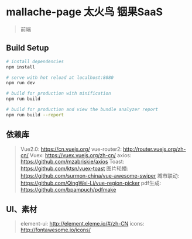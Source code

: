 # mallache-page 太火鸟 铟果SaaS

> 前端

## Build Setup

``` bash
# install dependencies
npm install

# serve with hot reload at localhost:8080
npm run dev

# build for production with minification
npm run build

# build for production and view the bundle analyzer report
npm run build --report
```

## 依赖库
> Vue2.0: https://cn.vuejs.org/
> vue-router2: http://router.vuejs.org/zh-cn/
> Vuex: https://vuex.vuejs.org/zh-cn/
> axios: https://github.com/mzabriskie/axios
> Toast: https://github.com/ktsn/vuex-toast
> 图片轮播: https://github.com/surmon-china/vue-awesome-swiper
> 城市联动: https://github.com/QingWei-Li/vue-region-picker
> pdf生成: https://github.com/bpampuch/pdfmake


## UI、素材
> element-ui: http://element.eleme.io/#/zh-CN
> icons: http://fontawesome.io/icons/
